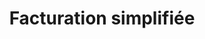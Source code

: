 ---
lang: be
title: Facturation simplifiée
image: ../static/images/cards/icon-contract.png
imageAlt: Test
description: Nous mélangeons le forfait de l’enfant, les heures suppl., des éventuels suppléments ... Surprise ! On vous génère la facture que vous envoyez en un clic.
bordered: true
statut: Très bientot
---